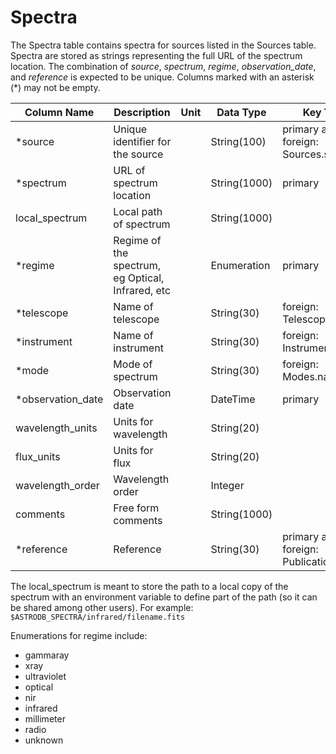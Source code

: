 # Spectra

The Spectra table contains spectra for sources listed in the Sources table.
Spectra are stored as strings representing the full URL of the spectrum location.
The combination of *source*, *spectrum*, *regime*, *observation_date*, and *reference* is expected to be unique.
Columns marked with an asterisk (*) may not be empty.

| Column Name | Description  | Unit  | Data Type | Key Type  |
|---|---|---|---|---|
| *source           | Unique identifier for the source |   | String(100)  | primary and foreign: Sources.source   |
| *spectrum          | URL of spectrum location |   | String(1000) | primary |
| local_spectrum    | Local path of spectrum   |   | String(1000) |  |
| *regime            | Regime of the spectrum, eg Optical, Infrared, etc |  | Enumeration | primary |
| *telescope         | Name of telescope |  | String(30)  | foreign: Telescopes.name |
| *instrument        | Name of instrument |  | String(30)  | foreign: Instruments.name |
| *mode              | Mode of spectrum  |  | String(30)  | foreign: Modes.name |
| *observation_date  | Observation date  |  | DateTime    | primary |
| wavelength_units  | Units for wavelength | | String(20) | |
| flux_units        | Units for flux   | | String(20) | |
| wavelength_order  | Wavelength order | | Integer | |
| comments          | Free form comments |   | String(1000) |   |
| *reference        | Reference |   | String(30) | primary and foreign: Publications.name |

The local_spectrum is meant to store the path to a local copy of the spectrum with an 
environment variable to define part of the path (so it can be shared among other users). 
For example: `$ASTRODB_SPECTRA/infrared/filename.fits`

Enumerations for regime include:
 - gammaray
 - xray
 - ultraviolet
 - optical
 - nir
 - infrared
 - millimeter
 - radio
 - unknown
 